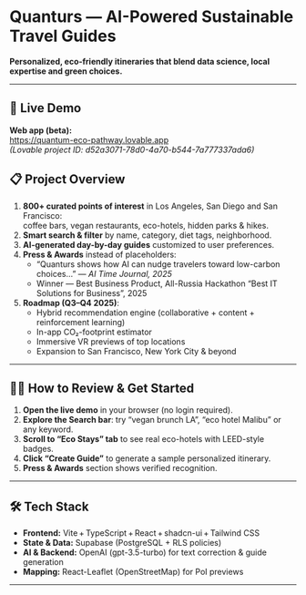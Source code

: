  # Quanturs — AI-Powered Sustainable Travel Guides  
**Personalized, eco-friendly itineraries that blend data science, local expertise and green choices.**

---

## 🔗 Live Demo  
**Web app (beta):**  
https://quantum-eco-pathway.lovable.app  
*(Lovable project ID: d52a3071-78d0-4a70-b544-7a777337ada6)*

## 📋 Project Overview  
1. **800+ curated points of interest** in Los Angeles, San Diego and San Francisco:  
   coffee bars, vegan restaurants, eco-hotels, hidden parks & hikes.  
2. **Smart search & filter** by name, category, diet tags, neighborhood.  
3. **AI-generated day-by-day guides** customized to user preferences.  
4. **Press & Awards** instead of placeholders:  
   - “Quanturs shows how AI can nudge travelers toward low-carbon choices…” — *AI Time Journal, 2025*  
   - Winner — Best Business Product, All-Russia Hackathon “Best IT Solutions for Business”, 2025  
5. **Roadmap (Q3–Q4 2025)**:  
   - Hybrid recommendation engine (collaborative + content + reinforcement learning)  
   - In-app CO₂-footprint estimator  
   - Immersive VR previews of top locations  
   - Expansion to San Francisco, New York City & beyond  

---

## 👩‍💻 How to Review & Get Started  
1. **Open the live demo** in your browser (no login required).  
2. **Explore the Search bar**: try “vegan brunch LA”, “eco hotel Malibu” or any keyword.  
3. **Scroll to “Eco Stays” tab** to see real eco-hotels with LEED-style badges.  
4. **Click “Create Guide”** to generate a sample personalized itinerary.  
5. **Press & Awards** section shows verified recognition.

---

## 🛠️ Tech Stack  
- **Frontend:** Vite + TypeScript + React + shadcn-ui + Tailwind CSS  
- **State & Data:** Supabase (PostgreSQL + RLS policies)  
- **AI & Backend:** OpenAI (gpt-3.5-turbo) for text correction & guide generation  
- **Mapping:** React-Leaflet (OpenStreetMap) for PoI previews  
---
